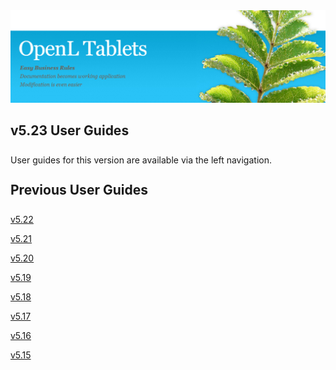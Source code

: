 <img src="img/OpenLHome.png" width="700">

<h2 style="margin-bottom:1.25em;">v5.23 User Guides</h2>

User guides for this version are available via the left navigation.

<h2 style="margin-top:1.25em; margin-bottom:1.25em;"> Previous User Guides</h2>

[v5.22](https://openldocs.readthedocs.io/en/v5.22/)

[v5.21](https://openldocs.readthedocs.io/en/v5.21/)

[v5.20](https://openldocs.readthedocs.io/en/v5.20/)

[v5.19](https://openldocs.readthedocs.io/en/v5.19/)

[v5.18](https://openldocs.readthedocs.io/en/v5.18/)

[v5.17](https://openldocs.readthedocs.io/en/v5.17/)

[v5.16](https://openldocs.readthedocs.io/en/v5.16/)

[v5.15](https://openldocs.readthedocs.io/en/v5.15/)
